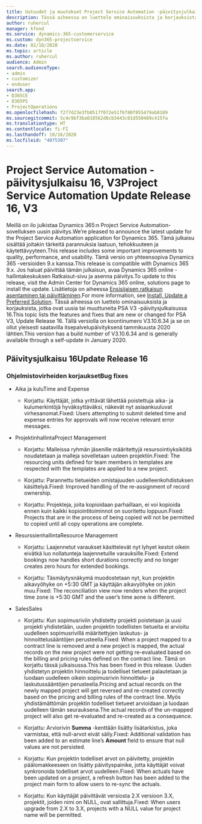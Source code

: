 ```yaml
---
title: Uutuudet ja muutokset Project Service Automation -päivitysjulkaisussa 16, V3
description: Tässä aiheessa on luettelo ominaisuuksista ja korjauksista, jotka ovat käytettävissä Project Service Automation -päivitysjulkaisussa 16, V3.
author: ruhercul
manager: kfend
ms.service: dynamics-365-customerservice
ms.custom: dyn365-projectservice
ms.date: 02/18/2020
ms.topic: article
ms.author: ruhercul
audience: Admin
search.audienceType:
- admin
- customizer
- enduser
search.app:
- D365CE
- D365PS
- ProjectOperations
ms.openlocfilehash: f277d23e3fb0517f072e51f6f80f855479ab8189
ms.sourcegitcommit: 5c4c9bf3ba018562d6cb3443c01d550489c415fa
ms.translationtype: HT
ms.contentlocale: fi-FI
ms.lasthandoff: 10/16/2020
ms.locfileid: "4075307"
---
```

# <a name="project-service-automation-update-release-16-v3"></a><span data-ttu-id="1376c-103">Project Service Automation -päivitysjulkaisu 16, V3</span><span class="sxs-lookup"><span data-stu-id="1376c-103">Project Service Automation Update Release 16, V3</span></span>

<span data-ttu-id="1376c-104">Meillä on ilo julkistaa Dynamics 365:n Project Service Automation-sovelluksen uusin päivitys.</span><span class="sxs-lookup"><span data-stu-id="1376c-104">We’re pleased to announce the latest update for the Project Service Automation application for Dynamics 365.</span></span> <span data-ttu-id="1376c-105">Tämä julkaisu sisältää joitakin tärkeitä parannuksia laatuun, tehokkuuteen ja käytettävyyteen.</span><span class="sxs-lookup"><span data-stu-id="1376c-105">This release includes some important improvements to quality, performance, and usability.</span></span>  <span data-ttu-id="1376c-106">Tämä versio on yhteensopiva Dynamics 365 -versioiden 9.x kanssa.</span><span class="sxs-lookup"><span data-stu-id="1376c-106">This release is compatible with Dynamics 365 9.x.</span></span> <span data-ttu-id="1376c-107">Jos haluat päivittää tämän julkaisun, avaa Dynamics 365 online -hallintakeskuksen Ratkaisut-sivu ja asenna päivitys.</span><span class="sxs-lookup"><span data-stu-id="1376c-107">To update to this release, visit the Admin Center for Dynamics 365 online, solutions page to install the update.</span></span> <span data-ttu-id="1376c-108">Lisätietoja on aiheessa [Ensisijaisen ratkaisun asentaminen tai päivittäminen](https://docs.microsoft.com/dynamics365/project-service/upgrade-psa-home-page).</span><span class="sxs-lookup"><span data-stu-id="1376c-108">For more information, see [Install, Update a Preferred Solution](https://docs.microsoft.com/dynamics365/project-service/upgrade-psa-home-page).</span></span>
<span data-ttu-id="1376c-109">Tässä aiheessa on luettelo ominaisuuksista ja korjauksista, jotka ovat uusia tai muuttuneita PSA V3 -päivitysjulkaisussa 16.</span><span class="sxs-lookup"><span data-stu-id="1376c-109">This topic lists the features and fixes that are new or changed for PSA V3, Update Release 16.</span></span> <span data-ttu-id="1376c-110">Tällä versiolla on koontinumero V3.10.6.34 ja se on ollut yleisesti saatavilla itsepalvelupäivityksenä tammikuusta 2020 lähtien.</span><span class="sxs-lookup"><span data-stu-id="1376c-110">This version has a build number of V3.10.6.34 and is generally available through a self-update in January 2020.</span></span>


## <a name="update-release-16"></a><span data-ttu-id="1376c-111">Päivitysjulkaisu 16</span><span class="sxs-lookup"><span data-stu-id="1376c-111">Update Release 16</span></span>

### <a name="bug-fixes"></a><span data-ttu-id="1376c-112">Ohjelmistovirheiden korjaukset</span><span class="sxs-lookup"><span data-stu-id="1376c-112">Bug fixes</span></span>

-   <span data-ttu-id="1376c-113">Aika ja kulu</span><span class="sxs-lookup"><span data-stu-id="1376c-113">Time and Expense</span></span>

    -   <span data-ttu-id="1376c-114">Korjattu: Käyttäjät, jotka yrittävät lähettää poistettuja aika- ja kulumerkintöjä hyväksyttäväksi, näkevät nyt asiaankuuluvat virhesanomat.</span><span class="sxs-lookup"><span data-stu-id="1376c-114">Fixed: Users attempting to submit deleted time and expense entries for approvals will now receive relevant error messages.</span></span>

-   <span data-ttu-id="1376c-115">Projektinhallinta</span><span class="sxs-lookup"><span data-stu-id="1376c-115">Project Management</span></span>

    -   <span data-ttu-id="1376c-116">Korjattu: Malleissa ryhmän jäsenille määritettyjä resursointiyksiköitä noudatetaan ja malleja sovelletaan uuteen projektiin.</span><span class="sxs-lookup"><span data-stu-id="1376c-116">Fixed: The resourcing units defined for team members in templates are respected with the templates are applied to a new project.</span></span>

    -   <span data-ttu-id="1376c-117">Korjattu: Parannettu tietueiden omistajuuden uudelleenkohdistuksen käsittelyä.</span><span class="sxs-lookup"><span data-stu-id="1376c-117">Fixed: Improved handling of the re-assignment of record ownership.</span></span>

    -   <span data-ttu-id="1376c-118">Korjattu: Projekteja, joita kopioidaan parhaillaan, ei voi kopioida ennen kuin kaikki kopiointitoiminnot on suoritettu loppuun.</span><span class="sxs-lookup"><span data-stu-id="1376c-118">Fixed: Projects that are in the process of being copied will not be permitted to copied until all copy operations are complete.</span></span>

-   <span data-ttu-id="1376c-119">Resurssienhallinta</span><span class="sxs-lookup"><span data-stu-id="1376c-119">Resource Management</span></span>

    -   <span data-ttu-id="1376c-120">Korjattu: Laajennetut varaukset käsittelevät nyt lyhyet kestot oikein eivätkä luo nollatunteja laajennetuille varauksille.</span><span class="sxs-lookup"><span data-stu-id="1376c-120">Fixed: Extend bookings now handles short durations correctly and no longer creates zero hours for extended bookings.</span></span>

    -   <span data-ttu-id="1376c-121">Korjattu: Täsmäytysnäkymä muodostetaan nyt, kun projektin aikavyöhyke on +5:30 GMT ja käyttäjän aikavyöhyke on jokin muu.</span><span class="sxs-lookup"><span data-stu-id="1376c-121">Fixed: The reconciliation view now renders when the project time zone is +5:30 GMT and the user’s time aone is different.</span></span>

-   <span data-ttu-id="1376c-122">Sales</span><span class="sxs-lookup"><span data-stu-id="1376c-122">Sales</span></span>

    -   <span data-ttu-id="1376c-123">Korjattu: Kun sopimusriviin yhdistetty projekti poistetaan ja uusi projekti yhdistetään, uuden projektin todellisten tietueita ei arvioitu uudelleen sopimusrivillä määritettyjen laskutus- ja hinnoittelusääntöjen perusteella.</span><span class="sxs-lookup"><span data-stu-id="1376c-123">Fixed: When a project mapped to a contract line is removed and a new project is mapped, the actual records on the new project were not getting re-evaluated based on the billing and pricing rules defined on the contract line.</span></span> <span data-ttu-id="1376c-124">Tämä on korjattu tässä julkaisussa.</span><span class="sxs-lookup"><span data-stu-id="1376c-124">This has been fixed in this release.</span></span> <span data-ttu-id="1376c-125">Uuden yhdistetyn projektin hinnoittelu ja todelliset tietueet palautetaan ja luodaan uudelleen oikein sopimusrivin hinnoittelu- ja laskutussääntöjen perusteella.</span><span class="sxs-lookup"><span data-stu-id="1376c-125">Pricing and actual records on the newly mapped project will get reversed and re-created correctly based on the pricing and billing rules of the contract line.</span></span> <span data-ttu-id="1376c-126">Myös yhdistämättömän projektin todelliset tietueet arvioidaan ja luodaan uudelleen tämän seurauksena.</span><span class="sxs-lookup"><span data-stu-id="1376c-126">The actual records of the un-mapped project will also get re-evaluated and re-created as a consequence.</span></span>

    -   <span data-ttu-id="1376c-127">Korjattu: Arviorivin **Summa** -kenttään lisätty lisätarkistus, joka varmistaa, että null-arvot eivät säily.</span><span class="sxs-lookup"><span data-stu-id="1376c-127">Fixed: Additional validation has been added to an estimate line’s **Amount** field to ensure that null values are not persisted.</span></span>

    -   <span data-ttu-id="1376c-128">Korjattu: Kun projektin todelliset arvot on päivitetty, projektin päälomakkeeseen on lisätty päivityspainike, jotta käyttäjät voivat synkronoida todelliset arvot uudelleen.</span><span class="sxs-lookup"><span data-stu-id="1376c-128">Fixed: When actuals have been updated on a project, a refresh button has been added to the project main form to allow users to re-sync the actuals.</span></span>

    -   <span data-ttu-id="1376c-129">Korjattu: Kun käyttäjät päivittävät versiosta 2.X versioon 3.X, projektit, joiden nimi on NULL, ovat sallittuja.</span><span class="sxs-lookup"><span data-stu-id="1376c-129">Fixed: When users upgrade from 2.X to 3.X, projects with a NULL value for project name will be permitted.</span></span>

